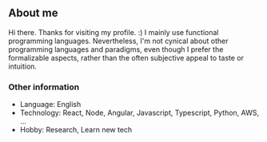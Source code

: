 
## About me

Hi there. 
Thanks for visiting my profile. :)
I mainly use functional programming languages. Nevertheless, I'm not cynical about other programming languages and paradigms, even though I prefer the formalizable aspects, rather than the often subjective appeal to taste or intuition. 

### Other information

- Language: English
- Technology: React, Node, Angular, Javascript, Typescript, Python, AWS, ...
- Hobby: Research, Learn new tech
